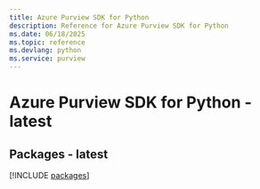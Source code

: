 ```yaml
---
title: Azure Purview SDK for Python
description: Reference for Azure Purview SDK for Python
ms.date: 06/18/2025
ms.topic: reference
ms.devlang: python
ms.service: purview
---
```

# Azure Purview SDK for Python - latest
## Packages - latest
[!INCLUDE [packages](purview-index.md)]